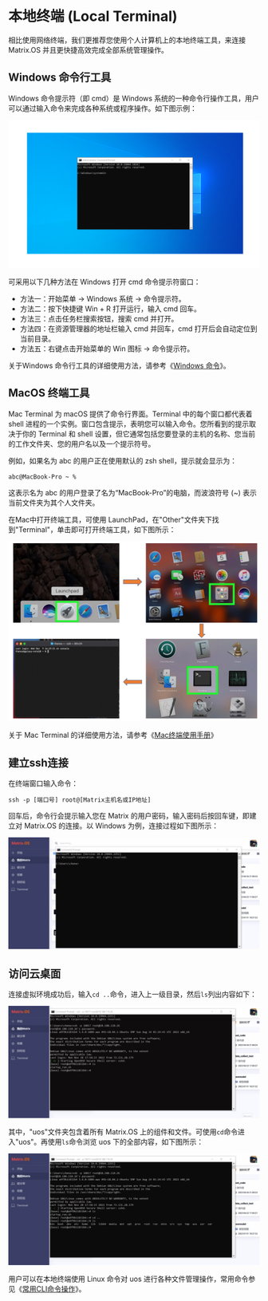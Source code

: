 
# 本地终端 (Local Terminal)

相比使用网络终端，我们更推荐您使用个人计算机上的本地终端工具，来连接 Matrix.OS 并且更快捷高效完成全部系统管理操作。

## Windows 命令行工具

Windows 命令提示符（即 cmd）是 Windows 系统的一种命令行操作工具，用户可以通过输入命令来完成各种系统或程序操作。如下图示例：

![Matrix.OS](../../../../../media/os/tools/terminal/winterminal.png "Windows命令提示符窗口")

可采用以下几种方法在 Windows 打开 cmd 命令提示符窗口：

* 方法一：开始菜单 -> Windows 系统 -> 命令提示符。
* 方法二：按下快捷键 Win + R 打开运行，输入 cmd 回车。
* 方法三：点击任务栏搜索按钮，搜索 cmd 并打开。
* 方法四：在资源管理器的地址栏输入 cmd 并回车，cmd 打开后会自动定位到当前目录。
* 方法五：右键点击开始菜单的 Win 图标 -> 命令提示符。

关于Windows 命令行工具的详细使用方法，请参考《[Windows 命令](https://learn.microsoft.com/zh-cn/windows-server/administration/windows-commands/windows-commands)》。

## MacOS 终端工具

Mac Terminal 为 macOS 提供了命令行界面。Terminal 中的每个窗口都代表着 shell 进程的一个实例。窗口包含提示，表明您可以输入命令。您所看到的提示取决于你的 Terminal 和 shell 设置，但它通常包括您要登录的主机的名称、您当前的工作文件夹、您的用户名以及一个提示符号。

例如，如果名为 abc 的用户正在使用默认的 zsh shell，提示就会显示为：

```
abc@MacBook-Pro ~ %
```
这表示名为 abc 的用户登录了名为“MacBook-Pro”的电脑，而波浪符号 (~) 表示当前文件夹为其个人文件夹。

在Mac中打开终端工具，可使用 LaunchPad，在"Other"文件夹下找到"Terminal"，单击即可打开终端工具，如下图所示：

![Matrix.OS](../../../../../media/os/tools/terminal/macterminal.png "打开Mac终端工具Terminal")

关于 Mac Terminal 的详细使用方法，请参考《[Mac终端使用手册](https://support.apple.com/zh-cn/guide/terminal/welcome/2.13/mac)》

## 建立ssh连接

在终端窗口输入命令：

```
ssh -p [端口号] root@[Matrix主机名或IP地址]
```

回车后，命令行会提示输入您在 Matrix 的用户密码，输入密码后按回车键，即建立对 Matrix.OS 的连接。以 Windows 为例，连接过程如下图所示：

![Matrix.OS](../../../../../media/os/tools/terminal/sshconnect.gif "建立ssh连接")

## 访问云桌面

连接虚拟环境成功后，输入`cd ..`命令，进入上一级目录，然后`ls`列出内容如下：

![Matrix.OS](../../../../../media/os/tools/terminal/lsroot.gif "列出文件夹")

其中，"uos"文件夹包含着所有 Matrix.OS 上的组件和文件。可使用`cd`命令进入"uos"。再使用`ls`命令浏览 uos 下的全部内容，如下图所示：

![Matrix.OS](../../../../../media/os/tools/terminal/localcduos.gif "进入uos并展示内容")

用户可以在本地终端使用 Linux 命令对 uos 进行各种文件管理操作，常用命令参见《[常用CLI命令操作](zh-cn/userguide/os/tools/terminals/command.md)》。